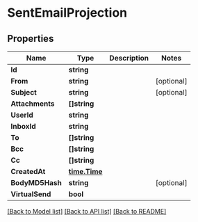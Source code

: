 # SentEmailProjection

## Properties

Name | Type | Description | Notes
------------ | ------------- | ------------- | -------------
**Id** | **string** |  | 
**From** | **string** |  | [optional] 
**Subject** | **string** |  | [optional] 
**Attachments** | **[]string** |  | 
**UserId** | **string** |  | 
**InboxId** | **string** |  | 
**To** | **[]string** |  | 
**Bcc** | **[]string** |  | 
**Cc** | **[]string** |  | 
**CreatedAt** | [**time.Time**](time.Time) |  | 
**BodyMD5Hash** | **string** |  | [optional] 
**VirtualSend** | **bool** |  | 

[[Back to Model list]](../README#documentation-for-models) [[Back to API list]](../README#documentation-for-api-endpoints) [[Back to README]](../README)



